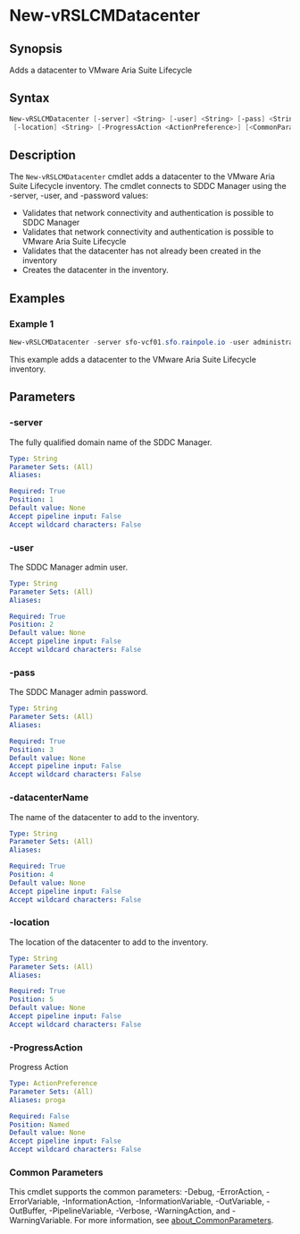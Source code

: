 # New-vRSLCMDatacenter

## Synopsis

Adds a datacenter to VMware Aria Suite Lifecycle

## Syntax

```powershell
New-vRSLCMDatacenter [-server] <String> [-user] <String> [-pass] <String> [-datacenterName] <String>
 [-location] <String> [-ProgressAction <ActionPreference>] [<CommonParameters>]
```

## Description

The `New-vRSLCMDatacenter` cmdlet adds a datacenter to the VMware Aria Suite Lifecycle inventory.
The
cmdlet connects to SDDC Manager using the -server, -user, and -password values:

- Validates that network connectivity and authentication is possible to SDDC Manager
- Validates that network connectivity and authentication is possible to VMware Aria Suite Lifecycle
- Validates that the datacenter has not already been created in the inventory
- Creates the datacenter in the inventory.

## Examples

### Example 1

```powershell
New-vRSLCMDatacenter -server sfo-vcf01.sfo.rainpole.io -user administrator@vsphere.local -pass VMw@re1! -datacenterName xint-m01-dc01 -location "San Francisco, California, US"
```

This example adds a datacenter to the VMware Aria Suite Lifecycle inventory.

## Parameters

### -server

The fully qualified domain name of the SDDC Manager.

```yaml
Type: String
Parameter Sets: (All)
Aliases:

Required: True
Position: 1
Default value: None
Accept pipeline input: False
Accept wildcard characters: False
```

### -user

The SDDC Manager admin user.

```yaml
Type: String
Parameter Sets: (All)
Aliases:

Required: True
Position: 2
Default value: None
Accept pipeline input: False
Accept wildcard characters: False
```

### -pass

The SDDC Manager admin password.

```yaml
Type: String
Parameter Sets: (All)
Aliases:

Required: True
Position: 3
Default value: None
Accept pipeline input: False
Accept wildcard characters: False
```

### -datacenterName

The name of the datacenter to add to the inventory.

```yaml
Type: String
Parameter Sets: (All)
Aliases:

Required: True
Position: 4
Default value: None
Accept pipeline input: False
Accept wildcard characters: False
```

### -location

The location of the datacenter to add to the inventory.

```yaml
Type: String
Parameter Sets: (All)
Aliases:

Required: True
Position: 5
Default value: None
Accept pipeline input: False
Accept wildcard characters: False
```

### -ProgressAction

Progress Action

```yaml
Type: ActionPreference
Parameter Sets: (All)
Aliases: proga

Required: False
Position: Named
Default value: None
Accept pipeline input: False
Accept wildcard characters: False
```

### Common Parameters

This cmdlet supports the common parameters: -Debug, -ErrorAction, -ErrorVariable, -InformationAction, -InformationVariable, -OutVariable, -OutBuffer, -PipelineVariable, -Verbose, -WarningAction, and -WarningVariable. For more information, see [about_CommonParameters](http://go.microsoft.com/fwlink/?LinkID=113216).
